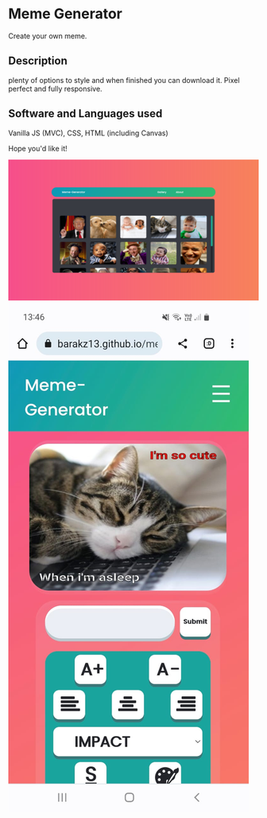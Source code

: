 # Meme Generator

Create your own meme.

## Description
plenty of options to style and when finished you can download it. Pixel perfect and fully responsive.

## Software and Languages used

Vanilla JS (MVC), CSS, HTML (including Canvas)

Hope you'd like it!

![My Image](mgfull.png)
![My Image](mgmobile.jpeg)
